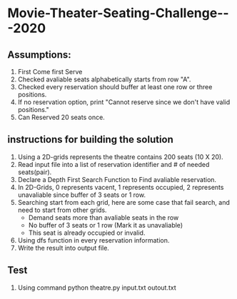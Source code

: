 # Movie-Theater-Seating-Challenge---2020

## Assumptions:

  1. First Come first Serve
  2. Checked avaliable seats alphabetically starts from row "A".
  3. Checked every reservation should buffer at least one row or three positions.
  4. If no reservation option, print "Cannot reserve since we don't have valid positions."
  5. Can Reserved 20 seats once. 

## instructions for building the solution

  1. Using a 2D-grids represents the theatre contains 200 seats (10 X 20).
  2. Read input file into a list of reservation identifier and # of needed seats(pair).
  3. Declare a Depth First Search Function to Find avaliable reservation.
  4. In 2D-Grids, 0 represents vacent, 1 represents occupied, 2 represents unavaliable since buffer of 3 seats or 1 row.
  5. Searching start from each grid, here are some case that fail search, and need to start from other grids.
     * Demand seats more than avaliable seats in the row
     * No buffer of 3 seats or 1 row (Mark it as unavaliable)
     * This seat is already occupied or invalid. 
  6. Using dfs function in every reservation information.
  7. Write the result into output file.

## Test
  1. Using command python theatre.py input.txt outout.txt
 
  
